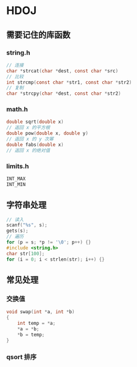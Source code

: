# HDOJ

## 需要记住的库函数

### string.h

```C
// 连接
char *strcat(char *dest, const char *src)
// 比较
int strcmp(const char *str1, const char *str2)
// 复制
char *strcpy(char *dest, const char *str2)
```



### math.h

```C
double sqrt(double x)
// 返回 x 的平方根
double pow(double x, double y)
// 返回 x 的 y 次幂
double fabs(double x)
// 返回 x 的绝对值
```

### limits.h

```C
INT_MAX
INT_MIN
```

## 字符串处理

```C
// 读入
scanf("%s", s);
gets(s);
// 遍历
for (p = s; *p != '\0'; p++) {}
#include <string.h>
char str[100];
for (i = 0; i < strlen(str); i++) {}
```

## 常见处理

### 交换值

```c
void swap(int *a, int *b)
{
    int temp = *a;
    *a = *b;
    *b = temp;
}
```

### qsort 排序

```C

```



